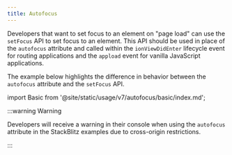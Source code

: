 ```yaml
---
title: Autofocus
---
```


<head>
  <title>Autofocus</title>
  <meta
    name="description"
    content="Learn how to manage focus in Ionic applications using the setFocus API instead of the autofocus attribute."
  />
</head>

Developers that want to set focus to an element on "page load" can use the `setFocus` API to set focus to an element. This API should be used in place of the `autofocus` attribute and called within the `ionViewDidEnter` lifecycle event for routing applications and the `appload` event for vanilla JavaScript applications.

The example below highlights the difference in behavior between the `autofocus` attribute and the `setFocus` API.

import Basic from '@site/static/usage/v7/autofocus/basic/index.md';

<Basic />

:::warning Warning

Developers will receive a warning in their console when using the `autofocus` attribute in the StackBlitz examples due to cross-origin restrictions.

:::
